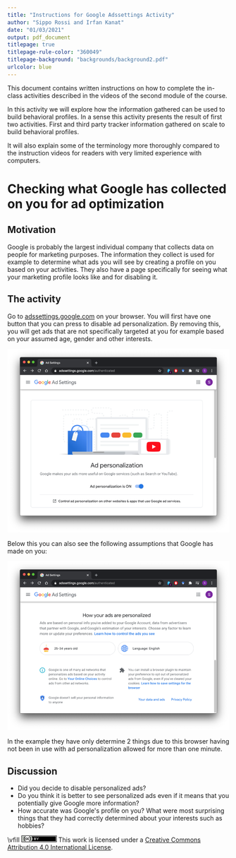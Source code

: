 ```yaml
---
title: "Instructions for Google Adssettings Activity"
author: "Sippo Rossi and Irfan Kanat"
date: "01/03/2021"
output: pdf_document
titlepage: true
titlepage-rule-color: "360049"
titlepage-background: "backgrounds/background2.pdf"
urlcolor: blue
---
```


This document contains written instructions on how to complete the in-class activities described in the videos of the second module of the course.

In this activity we will explore how the information gathered can be used to build behavioral profiles. In a sense this activity presents the result of first two activities. First and third party tracker information gathered on scale to build behavioral profiles.

It will also explain some of the terminology more thoroughly compared to the instruction videos for readers with very limited experience with computers.


# Checking what Google has collected on you for ad optimization

## Motivation

Google is probably the largest individual company that collects data on people for marketing purposes. The information they collect is used for example to determine what ads you will see by creating a profile on you based on your activities. They also have a page specifically for seeing what your marketing profile looks like and for disabling it.


## The activity

Go to [adssettings.google.com](adssettings.google.com) on your browser. You will first have one button that you can press to disable ad personalization. By removing this, you will get ads that are not specifically targeted at you for example based on your assumed age, gender and other interests.

![adsetting.google.com](figures/adssetting1.png) 


Below this you can also see the following assumptions that Google has made on you:


![adsetting.google.com](figures/adssetting2.png) 


In the example they have only determine 2 things due to this browser having not been in use with ad personalization allowed for more than one minute.


## Discussion

* Did you decide to disable personalized ads?
* Do you think it is better to see personalized ads even if it means that you potentially give Google more information?
* How accurate was Google's profile on you? What were most surprising things that they had correctly determined about your interests such as hobbies?


\vfill
![CC4](CC4.png) This work is licensed under a [Creative Commons Attribution 4.0 International License](http://creativecommons.org/licenses/by/4.0/).
